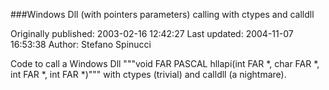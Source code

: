 ###Windows Dll (with pointers parameters) calling with ctypes and calldll

Originally published: 2003-02-16 12:42:27
Last updated: 2004-11-07 16:53:38
Author: Stefano Spinucci

Code to call a Windows Dll """void FAR PASCAL hllapi(int FAR *, char FAR *, int FAR *, int FAR *)""" with ctypes (trivial) and calldll (a nightmare).
